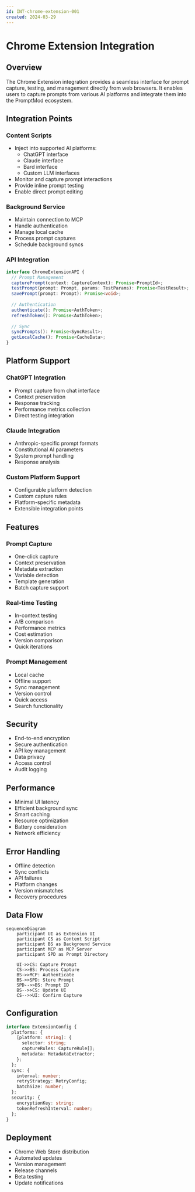 ```yaml
---
id: INT-chrome-extension-001
created: 2024-03-29
---
```


# Chrome Extension Integration <!-- SPEC-001 -->

## Overview <!-- SPEC-002 -->
The Chrome Extension integration provides a seamless interface for prompt capture, testing, and management directly from web browsers. It enables users to capture prompts from various AI platforms and integrate them into the PromptMod ecosystem.

## Integration Points <!-- SPEC-003 -->

### Content Scripts <!-- SPEC-004 -->
- Inject into supported AI platforms:
  - ChatGPT interface
  - Claude interface
  - Bard interface
  - Custom LLM interfaces
- Monitor and capture prompt interactions
- Provide inline prompt testing
- Enable direct prompt editing

### Background Service <!-- SPEC-005 -->
- Maintain connection to MCP
- Handle authentication
- Manage local cache
- Process prompt captures
- Schedule background syncs

### API Integration <!-- SPEC-006 -->
```typescript
interface ChromeExtensionAPI {
  // Prompt Management
  capturePrompt(context: CaptureContext): Promise<PromptId>;
  testPrompt(prompt: Prompt, params: TestParams): Promise<TestResult>;
  savePrompt(prompt: Prompt): Promise<void>;
  
  // Authentication
  authenticate(): Promise<AuthToken>;
  refreshToken(): Promise<AuthToken>;
  
  // Sync
  syncPrompts(): Promise<SyncResult>;
  getLocalCache(): Promise<CacheData>;
}
```

## Platform Support <!-- SPEC-007 -->

### ChatGPT Integration <!-- SPEC-008 -->
- Prompt capture from chat interface
- Context preservation
- Response tracking
- Performance metrics collection
- Direct testing integration

### Claude Integration <!-- SPEC-009 -->
- Anthropic-specific prompt formats
- Constitutional AI parameters
- System prompt handling
- Response analysis

### Custom Platform Support <!-- SPEC-010 -->
- Configurable platform detection
- Custom capture rules
- Platform-specific metadata
- Extensible integration points

## Features <!-- SPEC-011 -->

### Prompt Capture <!-- SPEC-012 -->
- One-click capture
- Context preservation
- Metadata extraction
- Variable detection
- Template generation
- Batch capture support

### Real-time Testing <!-- SPEC-013 -->
- In-context testing
- A/B comparison
- Performance metrics
- Cost estimation
- Version comparison
- Quick iterations

### Prompt Management <!-- SPEC-014 -->
- Local cache
- Offline support
- Sync management
- Version control
- Quick access
- Search functionality

## Security <!-- SPEC-015 -->
- End-to-end encryption
- Secure authentication
- API key management
- Data privacy
- Access control
- Audit logging

## Performance <!-- SPEC-016 -->
- Minimal UI latency
- Efficient background sync
- Smart caching
- Resource optimization
- Battery consideration
- Network efficiency

## Error Handling <!-- SPEC-017 -->
- Offline detection
- Sync conflicts
- API failures
- Platform changes
- Version mismatches
- Recovery procedures

## Data Flow <!-- SPEC-018 -->
```mermaid
sequenceDiagram
    participant UI as Extension UI
    participant CS as Content Script
    participant BS as Background Service
    participant MCP as MCP Server
    participant SPD as Prompt Directory

    UI->>CS: Capture Prompt
    CS->>BS: Process Capture
    BS->>MCP: Authenticate
    BS->>SPD: Store Prompt
    SPD-->>BS: Prompt ID
    BS-->>CS: Update UI
    CS-->>UI: Confirm Capture
```

## Configuration <!-- SPEC-019 -->
```typescript
interface ExtensionConfig {
  platforms: {
    [platform: string]: {
      selector: string;
      captureRules: CaptureRule[];
      metadata: MetadataExtractor;
    };
  };
  sync: {
    interval: number;
    retryStrategy: RetryConfig;
    batchSize: number;
  };
  security: {
    encryptionKey: string;
    tokenRefreshInterval: number;
  };
}
```

## Deployment <!-- SPEC-020 -->
- Chrome Web Store distribution
- Automated updates
- Version management
- Release channels
- Beta testing
- Update notifications 
